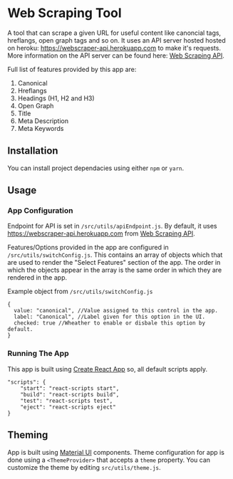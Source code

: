 # Web Scraping Tool

A tool that can scrape a given URL for useful content like canoncial tags, hreflangs, open graph tags and so on. It uses an API server hosted hosted on heroku: https://webscraper-api.herokuapp.com to make it's requests. More information on the API server can be found here: [Web Scraping API](https://github.com/akurudi/Web-Scraping-API).

Full list of features provided by this app are:

1. Canonical
2. Hreflangs
3. Headings (H1, H2 and H3)
4. Open Graph
5. Title
6. Meta Description
7. Meta Keywords

## Installation
You can install project dependacies using either `npm` or `yarn`.

## Usage

### App Configuration

Endpoint for API is set in `/src/utils/apiEndpoint.js`. By default, it uses https://webscraper-api.herokuapp.com from [Web Scraping API](https://github.com/akurudi/Web-Scraping-API).

Features/Options provided in the app are configured in `/src/utils/switchConfig.js`. This contains an array of objects which that are used to render the "Select Features" section of the app. The order in which the objects appear in the array is the same order in which they are rendered in the app.

Example object from `/src/utils/switchConfig.js`
```
{
  value: "canonical", //Value assigned to this control in the app.
  label: "Canonical", //Label given for this option in the UI.
  checked: true //Wheather to enable or disbale this option by default.
}
```

### Running The App
This app is built using [Create React App](https://github.com/facebook/create-react-app) so, all default scripts apply.

```
"scripts": {
    "start": "react-scripts start",
    "build": "react-scripts build",
    "test": "react-scripts test",
    "eject": "react-scripts eject"
}
```

## Theming
App is built using [Material UI](https://material-ui.com/) components. Theme configuration for app is done using a `<ThemeProvider>` that accepts a `theme` property. You can customize the theme by editing `src/utils/theme.js`.

